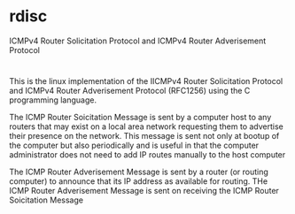 # rdisc
ICMPv4 Router Solicitation Protocol and ICMPv4 Router Adverisement Protocol
#

This is the linux implementation of the IICMPv4 Router Solicitation Protocol and ICMPv4 Router Adverisement Protocol (RFC1256) using the C programming language. 

The ICMP Router Soicitation Message is sent by a computer host to any routers that may exist on a local area network requesting them to advertise their presence on the network. This message is sent not only at bootup of the computer but also periodically and is useful in that the computer administrator does not need to add IP routes manually to the host computer


The ICMP Router Adverisement Message is sent by a router (or routing computer)  to announce that its IP address as available for routing.  THe ICMP Router Adverisement Message is sent on receiving the ICMP Router Soicitation Message
